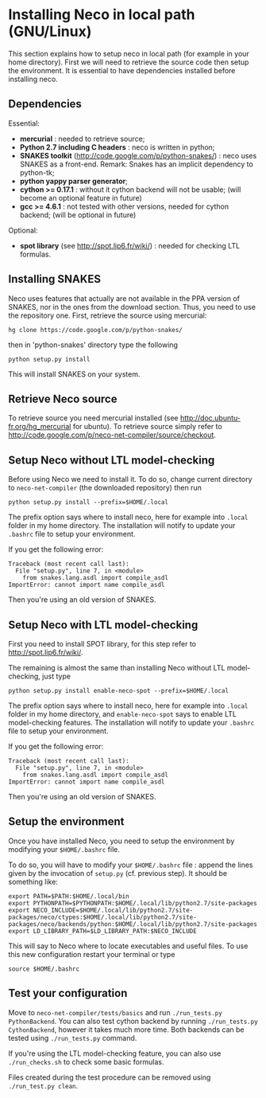 # Installing Neco in local path (GNU/Linux) #

This section explains how to setup neco in local path (for example in your home directory). First we will need to retrieve the source code then setup the environment. It is essential to have dependencies installed before installing neco.

## Dependencies ##

Essential:
  * **mercurial** : needed to retrieve source;
  * **Python 2.7 including C headers** : neco is written in python;
  * **SNAKES toolkit** (http://code.google.com/p/python-snakes/) : neco uses SNAKES as a front-end. Remark: Snakes has an implicit dependency to python-tk;
  * **python yappy parser generator**;
  * **cython >= 0.17.1** : without it cython backend will not be usable; (will become an optional feature in future)
  * **gcc >= 4.6.1** : not tested with other versions, needed for cython   backend; (will be optional in future)

Optional:
  * **spot library** (see http://spot.lip6.fr/wiki/) : needed for checking LTL formulas.

## Installing SNAKES ##

Neco uses features that actually are not available in the PPA version of SNAKES, nor in the ones from the download section. Thus, you need to use the repository one. First, retrieve the source using mercurial:
```
hg clone https://code.google.com/p/python-snakes/
```
then in 'python-snakes' directory type the following
```
python setup.py install
```
This will install SNAKES on your system.

## Retrieve Neco source ##

To retrieve source you need mercurial installed (see http://doc.ubuntu-fr.org/hg_mercurial for ubuntu). To retrieve source simply refer to http://code.google.com/p/neco-net-compiler/source/checkout.

## Setup Neco without LTL model-checking ##

Before using Neco we need to install it. To do so, change current directory to `neco-net-compiler` (the downloaded repository) then run
```
python setup.py install --prefix=$HOME/.local
```
The prefix option says where to install neco, here for example into  `.local` folder in my home directory. The installation will notify to update your `.bashrc` file to setup your environment.

If you get the following error:
```
Traceback (most recent call last):
  File "setup.py", line 7, in <module>
    from snakes.lang.asdl import compile_asdl
ImportError: cannot import name compile_asdl
```
Then you're using an old version of SNAKES.

## Setup Neco with LTL model-checking ##

First you need to install SPOT library, for this step refer to http://spot.lip6.fr/wiki/.

The remaining is almost the same than installing Neco without LTL model-checking, just type
```
python setup.py install enable-neco-spot --prefix=$HOME/.local
```
The prefix option says where to install neco, here for example into  `.local` folder in my home directory, and `enable-neco-spot` says to enable LTL model-checking features. The installation will notify to update your `.bashrc` file to setup your environment.

If you get the following error:
```
Traceback (most recent call last):
  File "setup.py", line 7, in <module>
    from snakes.lang.asdl import compile_asdl
ImportError: cannot import name compile_asdl
```
Then you're using an old version of SNAKES.

## Setup the environment ##

Once you have installed Neco, you need to setup the environment by modifying your `$HOME/.bashrc` file.

To do so, you will have to modify your `$HOME/.bashrc` file : append the lines given by the invocation of `setup.py` (cf. previous step). It should be something like:

```
export PATH=$PATH:$HOME/.local/bin
export PYTHONPATH=$PYTHONPATH:$HOME/.local/lib/python2.7/site-packages
export NECO_INCLUDE=$HOME/.local/lib/python2.7/site-packages/neco/ctypes:$HOME/.local/lib/python2.7/site-packages/neco/backends/python:$HOME/.local/lib/python2.7/site-packages
export LD_LIBRARY_PATH=$LD_LIBRARY_PATH:$NECO_INCLUDE
```

This will say to Neco where to locate executables and useful files. To use this new configuration restart your terminal or type

```
source $HOME/.bashrc
```

## Test your configuration ##

Move to `neco-net-compiler/tests/basics` and run `./run_tests.py PythonBackend`. You can also test cython backend by running `./run_tests.py CythonBackend`, however it takes much more time. Both backends can be tested using `./run_tests.py` command.

If you're using the LTL model-checking feature, you can also use `./run_checks.sh` to check some basic formulas.

Files created during the test procedure can be removed using `./run_test.py clean`.